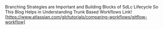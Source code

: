 Branching Strategies are Important and Building Blocks of SdLc Lifecycle So This Blog Helps in Understanding Trunk Based Workflows
Link![https://www.atlassian.com/git/tutorials/comparing-workflows/gitflow-workflow]
